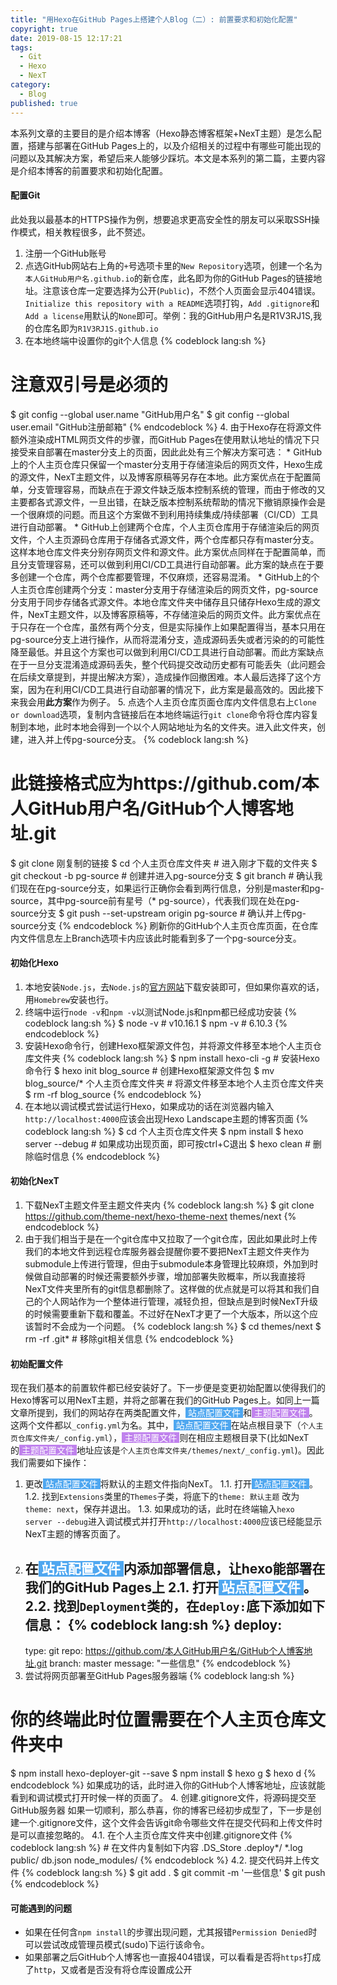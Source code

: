 ```yaml
---
title: "用Hexo在GitHub Pages上搭建个人Blog（二）: 前置要求和初始化配置"
copyright: true
date: 2019-08-15 12:17:21
tags: 
  - Git
  - Hexo
  - NexT
category:
  - Blog
published: true
---
```


本系列文章的主要目的是介绍本博客（Hexo静态博客框架+NexT主题）是怎么配置，搭建与部署在GitHub Pages上的，以及介绍相关的过程中有哪些可能出现的问题以及其解决方案，希望后来人能够少踩坑。本文是本系列的第二篇，主要内容是介绍本博客的前置要求和初始化配置。

<!-- more -->

#### 配置Git 

此处我以最基本的HTTPS操作为例，想要追求更高安全性的朋友可以采取SSH操作模式，相关教程很多，此不赘述。
1. 注册一个GitHub账号
2. 点选GitHub网站右上角的`+`号选项卡里的`New Repository`选项，创建一个名为`本人GitHub用户名.github.io`的新仓库，此名即为你的GitHub Pages的链接地址。注意该仓库一定要选择为公开(`Public`)，不然个人页面会显示404错误。`Initialize this repository with a README`选项打钩，`Add .gitignore`和`Add a license`用默认的`None`即可。举例：我的GitHub用户名是R1V3RJ1S,我的仓库名即为`R1V3RJ1S.github.io`
3. 在本地终端中设置你的git个人信息
{% codeblock lang:sh %}
# 注意双引号是必须的
$ git config --global user.name "GitHub用户名"
$ git config --global user.email "GitHub注册邮箱"
{% endcodeblock %}
4. 由于Hexo存在将源文件额外渲染成HTML网页文件的步骤，而GitHub Pages在使用默认地址的情况下只接受来自部署在master分支上的页面，因此此处有三个解决方案可选：
    * GitHub上的个人主页仓库只保留一个master分支用于存储渲染后的网页文件，Hexo生成的源文件，NexT主题文件，以及博客原稿等另存在本地。此方案优点在于配置简单，分支管理容易，而缺点在于源文件缺乏版本控制系统的管理，而由于修改的又主要都各式源文件，一旦出错，在缺乏版本控制系统帮助的情况下撤销原操作会是一个很麻烦的问题。而且这个方案做不到利用持续集成/持续部署（CI/CD）工具进行自动部署。
    * GitHub上创建两个仓库，个人主页仓库用于存储渲染后的网页文件，个人主页源码仓库用于存储各式源文件，两个仓库都只存有master分支。这样本地仓库文件夹分别存网页文件和源文件。此方案优点同样在于配置简单，而且分支管理容易，还可以做到利用CI/CD工具进行自动部署。此方案的缺点在于要多创建一个仓库，两个仓库都要管理，不仅麻烦，还容易混淆。
    * GitHub上的个人主页仓库创建两个分支：master分支用于存储渲染后的网页文件，pg-source分支用于同步存储各式源文件。本地仓库文件夹中储存且只储存Hexo生成的源文件，NexT主题文件，以及博客原稿等，不存储渲染后的网页文件。此方案优点在于只存在一个仓库，虽然有两个分支，但是实际操作上如果配置得当，基本只用在pg-source分支上进行操作，从而将混淆分支，造成源码丢失或者污染的的可能性降至最低。并且这个方案也可以做到利用CI/CD工具进行自动部署。而此方案缺点在于一旦分支混淆造成源码丢失，整个代码提交改动历史都有可能丢失（此问题会在后续文章提到，并提出解决方案），造成操作回撤困难。本人最后选择了这个方案，因为在利用CI/CD工具进行自动部署的情况下，此方案是最高效的。因此接下来我会用**此方案**作为例子。
5. 点选个人主页仓库页面仓库内文件信息右上`Clone or download`选项，复制内含链接后在本地终端运行`git clone`命令将仓库内容复制到本地，此时本地会得到一个以个人网站地址为名的文件夹。进入此文件夹，创建，进入并上传pg-source分支。
{% codeblock lang:sh %}
# 此链接格式应为https://github.com/本人GitHub用户名/GitHub个人博客地址.git
$ git clone 刚复制的链接
$ cd 个人主页仓库文件夹 # 进入刚才下载的文件夹
$ git checkout -b pg-source # 创建并进入pg-source分支
$ git branch # 确认我们现在在pg-source分支，如果运行正确你会看到两行信息，分别是master和pg-source，其中pg-source前有星号（* pg-source），代表我们现在处在pg-source分支
$ git push --set-upstream origin pg-source # 确认并上传pg-source分支
{% endcodeblock %}
刷新你的GitHub个人主页仓库页面，在仓库内文件信息左上Branch选项卡内应该此时能看到多了一个pg-source分支。

#### 初始化Hexo

1. 本地安装`Node.js`，去`Node.js`的[官方网站](https://nodejs.org)下载安装即可，但如果你喜欢的话，用`Homebrew`安装也行。
2. 终端中运行`node -v`和`npm -v`以测试Node.js和npm都已经成功安装
{% codeblock lang:sh %}
$ node -v # v10.16.1
$ npm -v # 6.10.3
{% endcodeblock %}
3. 安装Hexo命令行，创建Hexo框架源文件包，并将源文件移至本地个人主页仓库文件夹
{% codeblock lang:sh %}
$ npm install hexo-cli -g # 安装Hexo命令行
$ hexo init blog_source # 创建Hexo框架源文件包
$ mv blog_source/* 个人主页仓库文件夹 # 将源文件移至本地个人主页仓库文件夹
$ rm -rf blog_source 
{% endcodeblock %}
4. 在本地以调试模式尝试运行Hexo，如果成功的话在浏览器内输入`http://localhost:4000`应该会出现Hexo Landscape主题的博客页面
{% codeblock lang:sh %}
$ cd 个人主页仓库文件夹
$ npm install
$ hexo server --debug # 如果成功出现页面，即可按ctrl+C退出
$ hexo clean # 删除临时信息
{% endcodeblock %}

#### 初始化NexT

1. 下载NexT主题文件至主题文件夹内
{% codeblock lang:sh %}
$ git clone https://github.com/theme-next/hexo-theme-next themes/next
{% endcodeblock %}
2. 由于我们相当于是在一个git仓库中又拉取了一个git仓库，因此如果此时上传我们的本地文件到远程仓库服务器会提醒你要不要把NexT主题文件夹作为submodule上传进行管理，但由于submodule本身管理比较麻烦，外加到时候做自动部署的时候还需要额外步骤，增加部署失败概率，所以我直接将NexT文件夹里所有的git信息都删除了。这样做的优点就是可以将其和我们自己的个人网站作为一个整体进行管理，减轻负担，但缺点是到时候NexT升级的时候需要重新下载和覆盖。不过好在NexT才更了一个大版本，所以这个应该暂时不会成为一个问题。
{% codeblock lang:sh %}
$ cd themes/next
$ rm -rf .git* # 移除git相关信息
{% endcodeblock %}

#### 初始配置文件

现在我们基本的前置软件都已经安装好了。下一步便是变更初始配置以使得我们的Hexo博客可以用NexT主题，并将之部署在我们的GitHub Pages上。如同上一篇文章所提到，我们的网站存在两类配置文件，<span style="background-color:#4fa7f0"><font color="white">&nbsp;站点配置文件&nbsp;</font></span>和<span style="background-color:#c082ed"><font color="white">&nbsp;主题配置文件&nbsp;</font></span>。这两个文件都以`_config.yml`为名。其中，<span style="background-color:#4fa7f0"><font color="white">&nbsp;站点配置文件&nbsp;</font></span>在站点根目录下（`个人主页仓库文件夹/_config.yml`），<span style="background-color:#c082ed"><font color="white">&nbsp;主题配置文件&nbsp;</font></span>则在相应主题根目录下(比如NexT的<span style="background-color:#c082ed"><font color="white">&nbsp;主题配置文件&nbsp;</font></span>地址应该是`个人主页仓库文件夹/themes/next/_config.yml`)。因此我们需要如下操作：
1. 更改<span style="background-color:#4fa7f0"><font color="white">&nbsp;站点配置文件&nbsp;</font></span>将默认的主题文件指向NexT。
    1.1. 打开<span style="background-color:#4fa7f0"><font color="white">&nbsp;站点配置文件&nbsp;</font></span>。
    1.2. 找到`Extensions`类里的`Themes`子类，将底下的`theme: 默认主题` 改为`theme: next`，保存并退出。
    1.3. 如果成功的话，此时在终端输入`hexo server --debug`进入调试模式并打开`http://localhost:4000`应该已经能显示NexT主题的博客页面了。
2. 在<span style="background-color:#4fa7f0"><font color="white">&nbsp;站点配置文件&nbsp;</font></span>内添加部署信息，让hexo能部署在我们的GitHub Pages上
    2.1. 打开<span style="background-color:#4fa7f0"><font color="white">&nbsp;站点配置文件&nbsp;</font></span>。
    2.2. 找到`Deployment`类的，在`deploy:`底下添加如下信息：
    {% codeblock lang:sh %}
    deploy:
    -
      type: git
      repo: https://github.com/本人GitHub用户名/GitHub个人博客地址.git
      branch: master
      message: "一些信息"
    {% endcodeblock %}
3. 尝试将网页部署至GitHub Pages服务器端
{% codeblock lang:sh %}
# 你的终端此时位置需要在个人主页仓库文件夹中
$ npm install hexo-deployer-git --save
$ npm install
$ hexo g 
$ hexo d
{% endcodeblock %}
如果成功的话，此时进入你的GitHub个人博客地址，应该就能看到和调试模式打开时候一样的页面了。
4. 创建.gitignore文件，将源码提交至GitHub服务器
如果一切顺利，那么恭喜，你的博客已经初步成型了，下一步是创建一个.gitignore文件，这个文件会告诉git命令哪些文件在提交代码和上传文件时是可以直接忽略的。
    4.1. 在个人主页仓库文件夹中创建.gitignore文件
    {% codeblock lang:sh %}
    # 在文件内复制如下内容
    .DS_Store
    .deploy*/
    *.log
    public/
    db.json
    node_modules/
    {% endcodeblock %}
    4.2. 提交代码并上传文件
    {% codeblock lang:sh %}
    $ git add .
    $ git commit -m '一些信息'
    $ git push
    {% endcodeblock %}

#### 可能遇到的问题
* 如果在任何含`npm install`的步骤出现问题，尤其报错`Permission Denied`时可以尝试改成管理员模式(sudo)下运行该命令。
* 如果部署之后GitHub个人博客也一直报404错误，可以看看是否将`https`打成了`http`，又或者是否没有将仓库设置成公开